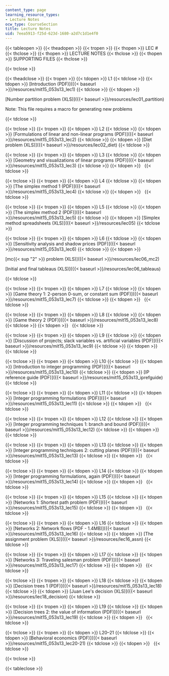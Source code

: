 ```yaml
---
content_type: page
learning_resource_types:
- Lecture Notes
ocw_type: CourseSection
title: Lecture Notes
uid: 7eea5913-f25d-623d-1680-a2d7c1d1e4f0
---
```


{{< tableopen >}}
{{< theadopen >}}
{{< tropen >}}
{{< thopen >}}
LEC #
{{< thclose >}}
{{< thopen >}}
LECTURE NOTES
{{< thclose >}}
{{< thopen >}}
SUPPORTING FILES
{{< thclose >}}

{{< trclose >}}

{{< theadclose >}}
{{< tropen >}}
{{< tdopen >}}
L1
{{< tdclose >}}
{{< tdopen >}}
[Introduction (PDF)]({{< baseurl >}}/resources/mit15_053s13_lec1)
{{< tdclose >}}
{{< tdopen >}}


[Number partition problem (XLS)]({{< baseurl >}}/resources/lec01_partition)

Note: This file requires a macro for generating new problems


{{< tdclose >}}

{{< trclose >}}
{{< tropen >}}
{{< tdopen >}}
L2
{{< tdclose >}}
{{< tdopen >}}
[Formulations of linear and non-linear programs (PDF)]({{< baseurl >}}/resources/mit15_053s13_lec2)
{{< tdclose >}}
{{< tdopen >}}
[Diet problem (XLS)]({{< baseurl >}}/resources/lec02_diet)
{{< tdclose >}}

{{< trclose >}}
{{< tropen >}}
{{< tdopen >}}
L3
{{< tdclose >}}
{{< tdopen >}}
[Geometry and visualizations of linear programs (PDF)]({{< baseurl >}}/resources/mit15_053s13_lec3)
{{< tdclose >}}
{{< tdopen >}}
 
{{< tdclose >}}

{{< trclose >}}
{{< tropen >}}
{{< tdopen >}}
L4
{{< tdclose >}}
{{< tdopen >}}
[The simplex method 1 (PDF)]({{< baseurl >}}/resources/mit15_053s13_lec4)
{{< tdclose >}}
{{< tdopen >}}
 
{{< tdclose >}}

{{< trclose >}}
{{< tropen >}}
{{< tdopen >}}
L5
{{< tdclose >}}
{{< tdopen >}}
[The simplex method 2 (PDF)]({{< baseurl >}}/resources/mit15_053s13_lec5)
{{< tdclose >}}
{{< tdopen >}}
[Simplex method spreadsheets (XLS)]({{< baseurl >}}/resources/lec05)
{{< tdclose >}}

{{< trclose >}}
{{< tropen >}}
{{< tdopen >}}
L6
{{< tdclose >}}
{{< tdopen >}}
[Sensitivity analysis and shadow prices (PDF)]({{< baseurl >}}/resources/mit15_053s13_lec6)
{{< tdclose >}}
{{< tdopen >}}


[mc{{< sup "2" >}} problem (XLS)]({{< baseurl >}}/resources/lec06_mc2)

[Initial and final tableaus (XLS)]({{< baseurl >}}/resources/lec06_tableaus)


{{< tdclose >}}

{{< trclose >}}
{{< tropen >}}
{{< tdopen >}}
L7
{{< tdclose >}}
{{< tdopen >}}
[Game theory 1: 2-person 0-sum, or constant sum (PDF)]({{< baseurl >}}/resources/mit15_053s13_lec7)
{{< tdclose >}}
{{< tdopen >}}
 
{{< tdclose >}}

{{< trclose >}}
{{< tropen >}}
{{< tdopen >}}
L8
{{< tdclose >}}
{{< tdopen >}}
[Game theory 2 (PDF)]({{< baseurl >}}/resources/mit15_053s13_lec8)
{{< tdclose >}}
{{< tdopen >}}
 
{{< tdclose >}}

{{< trclose >}}
{{< tropen >}}
{{< tdopen >}}
L9
{{< tdclose >}}
{{< tdopen >}}
[Discussion of projects; slack variables vs. artificial variables (PDF)]({{< baseurl >}}/resources/mit15_053s13_lec9)
{{< tdclose >}}
{{< tdopen >}}
 
{{< tdclose >}}

{{< trclose >}}
{{< tropen >}}
{{< tdopen >}}
L10
{{< tdclose >}}
{{< tdopen >}}
[Introduction to integer programming (PDF)]({{< baseurl >}}/resources/mit15_053s13_lec10)
{{< tdclose >}}
{{< tdopen >}}
[IP reference guide (PDF)]({{< baseurl >}}/resources/mit15_053s13_iprefguide)
{{< tdclose >}}

{{< trclose >}}
{{< tropen >}}
{{< tdopen >}}
L11
{{< tdclose >}}
{{< tdopen >}}
[Integer programming formulations (PDF)]({{< baseurl >}}/resources/mit15_053s13_lec11)
{{< tdclose >}}
{{< tdopen >}}
 
{{< tdclose >}}

{{< trclose >}}
{{< tropen >}}
{{< tdopen >}}
L12
{{< tdclose >}}
{{< tdopen >}}
[Integer programming techniques 1: branch and bound (PDF)]({{< baseurl >}}/resources/mit15_053s13_lec12)
{{< tdclose >}}
{{< tdopen >}}
 
{{< tdclose >}}

{{< trclose >}}
{{< tropen >}}
{{< tdopen >}}
L13
{{< tdclose >}}
{{< tdopen >}}
[Integer programming techniques 2: cutting planes (PDF)]({{< baseurl >}}/resources/mit15_053s13_lec13)
{{< tdclose >}}
{{< tdopen >}}
 
{{< tdclose >}}

{{< trclose >}}
{{< tropen >}}
{{< tdopen >}}
L14
{{< tdclose >}}
{{< tdopen >}}
[Integer programming formulations, again (PDF)]({{< baseurl >}}/resources/mit15_053s13_lec14)
{{< tdclose >}}
{{< tdopen >}}
 
{{< tdclose >}}

{{< trclose >}}
{{< tropen >}}
{{< tdopen >}}
L15
{{< tdclose >}}
{{< tdopen >}}
[Networks 1: Shortest path problem (PDF)]({{< baseurl >}}/resources/mit15_053s13_lec15)
{{< tdclose >}}
{{< tdopen >}}
 
{{< tdclose >}}

{{< trclose >}}
{{< tropen >}}
{{< tdopen >}}
L16
{{< tdclose >}}
{{< tdopen >}}
[Networks 2: Network flows (PDF - 1.4MB)]({{< baseurl >}}/resources/mit15_053s13_lec16)
{{< tdclose >}}
{{< tdopen >}}
[The assignment problem (XLS)]({{< baseurl >}}/resources/lec16_assn)
{{< tdclose >}}

{{< trclose >}}
{{< tropen >}}
{{< tdopen >}}
L17
{{< tdclose >}}
{{< tdopen >}}
[Networks 3: Traveling salesman problem (PDF)]({{< baseurl >}}/resources/mit15_053s13_lec17)
{{< tdclose >}}
{{< tdopen >}}
 
{{< tdclose >}}

{{< trclose >}}
{{< tropen >}}
{{< tdopen >}}
L18
{{< tdclose >}}
{{< tdopen >}}
[Decision trees 1 (PDF)]({{< baseurl >}}/resources/mit15_053s13_lec18)
{{< tdclose >}}
{{< tdopen >}}
[Juan Lee's decision (XLS)]({{< baseurl >}}/resources/lec18_decision)
{{< tdclose >}}

{{< trclose >}}
{{< tropen >}}
{{< tdopen >}}
L19
{{< tdclose >}}
{{< tdopen >}}
[Decision trees 2: the value of information (PDF)]({{< baseurl >}}/resources/mit15_053s13_lec19)
{{< tdclose >}}
{{< tdopen >}}
 
{{< tdclose >}}

{{< trclose >}}
{{< tropen >}}
{{< tdopen >}}
L20–21
{{< tdclose >}}
{{< tdopen >}}
[Behavioral economics (PDF)]({{< baseurl >}}/resources/mit15_053s13_lec20-21)
{{< tdclose >}}
{{< tdopen >}}
 
{{< tdclose >}}

{{< trclose >}}

{{< tableclose >}}